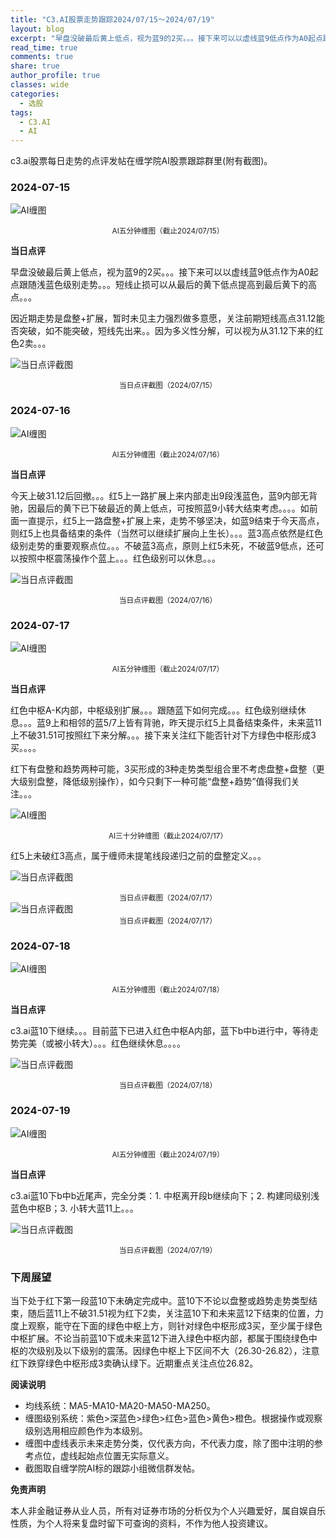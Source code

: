 ```yaml
---
title: "C3.AI股票走势跟踪2024/07/15～2024/07/19"
layout: blog
excerpt: "早盘没破最后黄上低点，视为蓝9的2买。。。接下来可以以虚线蓝9低点作为A0起点跟随浅蓝色级别走势。。。短线止损可以从最后的黄下低点提高到最后黄下的高点。"
read_time: true
comments: true
share: true
author_profile: true
classes: wide
categories:
  - 选股
tags:
  - C3.AI
  - AI
---
```


c3.ai股票每日走势的点评发帖在缠学院AI股票跟踪群里(附有截图)。

### 2024-07-15

![AI缠图](https://image.olim.cc/2024/stock/AI-20240715-m-c.png)
<small><center>AI五分钟缠图（截止2024/07/15）</center></small>

**当日点评**

早盘没破最后黄上低点，视为蓝9的2买。。。接下来可以以虚线蓝9低点作为A0起点跟随浅蓝色级别走势。。。短线止损可以从最后的黄下低点提高到最后黄下的高点。。。

因近期走势是盘整+扩展，暂时未见主力强烈做多意愿，关注前期短线高点31.12能否突破，如不能突破，短线先出来。。因为多义性分解，可以视为从31.12下来的红色2卖。。。

![当日点评截图](https://image.olim.cc/2024/stock/AI-20240715-comments-1.png)
<small><center>当日点评截图（2024/07/15）</center></small>

### 2024-07-16

![AI缠图](https://image.olim.cc/2024/stock/AI-20240716-m-c.png)
<small><center>AI五分钟缠图（截止2024/07/16）</center></small>

**当日点评**

今天上破31.12后回撤。。。红5上一路扩展上来内部走出9段浅蓝色，蓝9内部无背驰，因最后的黄下已下破最近的黄上低点，可按照蓝9小转大结束考虑。。。。如前面一直提示，红5上一路盘整+扩展上来，走势不够坚决，如蓝9结束于今天高点，则红5上也具备结束的条件（当然可以继续扩展向上生长）。。。蓝3高点依然是红色级别走势的重要观察点位。。。不破蓝3高点，原则上红5未死，不破蓝9低点，还可以按照中枢震荡操作个蓝上。。。红色级别可以休息。。。

![当日点评截图](https://image.olim.cc/2024/stock/AI-20240716-comments-1.png)
<small><center>当日点评截图（2024/07/16）</center></small>

### 2024-07-17

![AI缠图](https://image.olim.cc/2024/stock/AI-20240717-m-c.png)
<small><center>AI五分钟缠图（截止2024/07/17）</center></small>

**当日点评**

红色中枢A-K内部，中枢级别扩展。。。跟随蓝下如何完成。。。红色级别继续休息。。。蓝9上和相邻的蓝5/7上皆有背驰，昨天提示红5上具备结束条件，未来蓝11上不破31.51可按照红下来分解。。。接下来关注红下能否针对下方绿色中枢形成3买。。。。

红下有盘整和趋势两种可能，3买形成的3种走势类型组合里不考虑盘整+盘整（更大级别盘整，降低级别操作），如今只剩下一种可能“盘整+趋势”值得我们关注。。。

![AI缠图](https://image.olim.cc/2024/stock/AI-20240717-m30-c.png)
<small><center>AI三十分钟缠图（截止2024/07/17）</center></small>

红5上未破红3高点，属于缠师未提笔线段递归之前的盘整定义。。。

![当日点评截图](https://image.olim.cc/2024/stock/AI-20240717-comments-1.png)
<small><center>当日点评截图（2024/07/17）</center></small>
![当日点评截图](https://image.olim.cc/2024/stock/AI-20240717-comments-2.png)
<small><center>当日点评截图（2024/07/17）</center></small>

### 2024-07-18

![AI缠图](https://image.olim.cc/2024/stock/AI-20240718-m-c.png)
<small><center>AI五分钟缠图（截止2024/07/18）</center></small>

**当日点评**

c3.ai蓝10下继续。。。目前蓝下已进入红色中枢A内部，蓝下b中b进行中，等待走势完美（或被小转大）。。。红色继续休息。。。。

![当日点评截图](https://image.olim.cc/2024/stock/AI-20240718-comments-1.png)
<small><center>当日点评截图（2024/07/18）</center></small>

### 2024-07-19

![AI缠图](https://image.olim.cc/2024/stock/AI-20240719-m-c.png)
<small><center>AI五分钟缠图（截止2024/07/19）</center></small>

**当日点评**

c3.ai蓝10下b中b近尾声，完全分类：1. 中枢离开段b继续向下；2. 构建同级别浅蓝色中枢B；3. 小转大蓝11上。。。

![当日点评截图](https://image.olim.cc/2024/stock/AI-20240719-comments-1.png)
<small><center>当日点评截图（2024/07/19）</center></small>

### 下周展望

当下处于红下第一段蓝10下未确定完成中。蓝10下不论以盘整或趋势走势类型结束，随后蓝11上不破31.51视为红下2卖，关注蓝10下和未来蓝12下结束的位置，力度上观察，能守在下面的绿色中枢上方，则针对绿色中枢形成3买，至少属于绿色中枢扩展。不论当前蓝10下或未来蓝12下进入绿色中枢内部，都属于围绕绿色中枢的次级别及以下级别的震荡。因绿色中枢上下区间不大（26.30-26.82），注意红下跌穿绿色中枢形成3卖确认绿下。近期重点关注点位26.82。

**阅读说明**

* 均线系统：MA5-MA10-MA20-MA50-MA250。
* 缠图级别系统：紫色>深蓝色>绿色>红色>蓝色>黄色>橙色。根据操作或观察级别选用相应颜色作为本级别。
* 缠图中虚线表示未来走势分类，仅代表方向，不代表力度，除了图中注明的参考点位，虚线起始点位置无实际意义。
* 截图取自缠学院AI标的跟踪小组微信群发帖。

**免责声明** 

本人非金融证券从业人员，所有对证券市场的分析仅为个人兴趣爱好，属自娱自乐性质，为个人将来复盘时留下可查询的资料，不作为他人投资建议。


